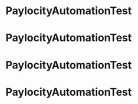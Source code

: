 # PaylocityAutomationTest
# PaylocityAutomationTest
# PaylocityAutomationTest
# PaylocityAutomationTest
